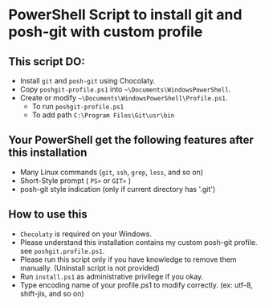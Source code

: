 # PowerShell Script to install git and posh-git with custom profile

## This script DO:

- Install `git` and `posh-git` using Chocolaty.
- Copy `poshgit-profile.ps1` into `~\Documents\WindowsPowerShell`.
- Create or modify `~\Documents\WindowsPowerShell\Profile.ps1`.
	- To run `poshgit-profile.ps1`
	- To add path `C:\Program Files\Git\usr\bin`

## Your PowerShell get the following features after this installation

- Many Linux commands (`git`, `ssh`, `grep`, `less`, and so on)
- Short-Style prompt ( `PS>` or `GIT>` )
- posh-git style indication (only if current directory has '.git')

## How to use this

- `Chocolaty` is required on your Windows.
- Please understand this installation contains my custom posh-git profile. see `poshgit.profile.ps1`.
- Please run this script only if you have knowledge to remove them manually. (Uninstall script is not provided) 
- Run `install.ps1` as administrative privilege if you okay.
- Type encoding name of your profile.ps1 to modify correctly. (ex: utf-8, shift-jis, and so on)
